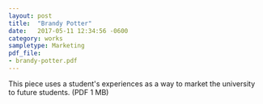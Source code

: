 ```yaml
---
layout: post
title:  "Brandy Potter"
date:   2017-05-11 12:34:56 -0600
category: works
sampletype: Marketing
pdf_file: 
- brandy-potter.pdf
---
```


This piece uses a student's experiences as a way to market the university to future students. (PDF 1 MB)

<span class="pdf-container"></span>